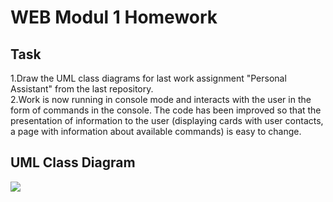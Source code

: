 # WEB Modul 1 Homework

## Task

1.Draw the UML class diagrams for last work 
assignment "Personal Assistant" from the last repository.  \
2.Work is now running in console 
mode and interacts with the user in the form of 
commands in the console. The code has been improved
so that the presentation of information 
to the user (displaying cards with user contacts, 
a page with information about available commands) 
is easy to change.

## UML Class Diagram

![]("ClassDiagram.png")
